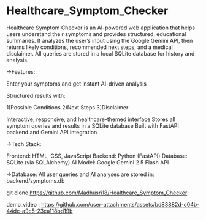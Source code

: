 # Healthcare_Symptom_Checker
Healthcare Symptom Checker is an AI-powered web application that helps users understand their symptoms and provides structured, educational summaries.
It analyzes the user’s input using the Google Gemini API, then returns likely conditions, recommended next steps, and a medical disclaimer.
All queries are stored in a local SQLite database for history and analysis.

->Features:

Enter your symptoms and get instant AI-driven analysis

Structured results with:

1)Possible Conditions
2)Next Steps
3)Disclaimer

Interactive, responsive, and healthcare-themed interface
Stores all symptom queries and results in a SQLite database
Built with FastAPI backend and Gemini API integration

->Tech Stack:

Frontend: HTML, CSS, JavaScript
Backend: Python (FastAPI)
Database: SQLite (via SQLAlchemy)
AI Model: Google Gemini 2.5 Flash API

->Database:
All user queries and AI analyses are stored in:
backend/symptoms.db

git clone https://github.com/Madhusri18/Healthcare_Symptom_Checker

demo_video :  https://github.com/user-attachments/assets/bd83882d-c04b-44dc-a9c5-23ca118bd19b
